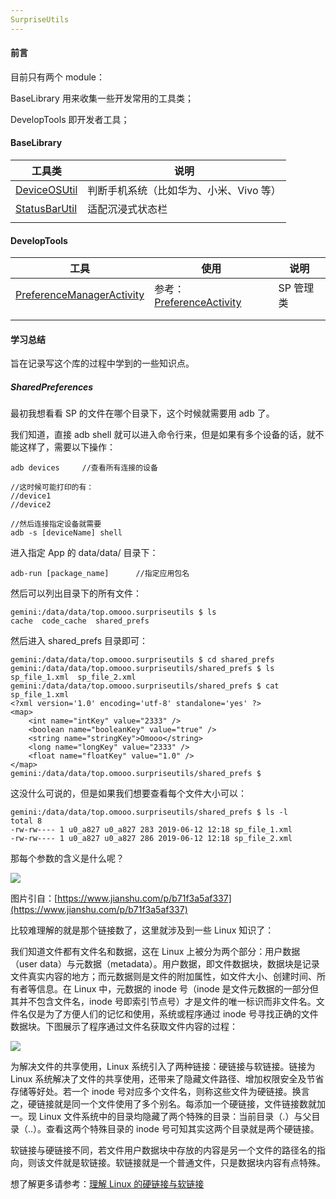 ```yaml
---
SurpriseUtils
---
```


#### 前言

目前只有两个 module：

BaseLibrary 用来收集一些开发常用的工具类；

DevelopTools 即开发者工具；

#### BaseLibrary

| 工具类                                                       | 说明                                    |
| ------------------------------------------------------------ | --------------------------------------- |
| [DeviceOSUtil](https://github.com/surpriseprojects/SurpriseUtils/blob/master/base_library/src/main/java/top/omooo/base_library/utils/DeviceOSUtil.java) | 判断手机系统（比如华为、小米、Vivo 等） |
| [StatusBarUtil](https://github.com/surpriseprojects/SurpriseUtils/blob/master/base_library/src/main/java/top/omooo/base_library/utils/StatusBarUtil.java) | 适配沉浸式状态栏                        |
|                                                              |                                         |



#### DevelopTools

| 工具                                                         | 使用                                                         | 说明      |
| ------------------------------------------------------------ | ------------------------------------------------------------ | --------- |
| [PreferenceManagerActivity](https://github.com/surpriseprojects/SurpriseUtils/blob/master/develop_tools/src/main/java/top/omooo/develop_tools/sp/PreferenceManagerActivity.kt) | 参考：[PreferenceActivity](https://github.com/surpriseprojects/SurpriseUtils/blob/master/app/src/main/java/top/omooo/surpriseutils/ui/PreferenceActivity.java) | SP 管理类 |
|                                                              |                                                              |           |
|                                                              |                                                              |           |

#### 学习总结

旨在记录写这个库的过程中学到的一些知识点。

##### SharedPreferences

最初我想看看 SP 的文件在哪个目录下，这个时候就需要用 adb 了。

我们知道，直接 adb shell 就可以进入命令行来，但是如果有多个设备的话，就不能这样了，需要以下操作：

```
adb devices		//查看所有连接的设备

//这时候可能打印的有：
//device1
//device2

//然后连接指定设备就需要
adb -s [deviceName] shell
```

进入指定 App 的 data/data/ 目录下：

```
adb-run [package_name]		//指定应用包名
```

然后可以列出目录下的所有文件：

```
gemini:/data/data/top.omooo.surpriseutils $ ls
cache  code_cache  shared_prefs 
```

然后进入 shared_prefs 目录即可：

```mariadb
gemini:/data/data/top.omooo.surpriseutils $ cd shared_prefs
gemini:/data/data/top.omooo.surpriseutils/shared_prefs $ ls
sp_file_1.xml  sp_file_2.xml  
gemini:/data/data/top.omooo.surpriseutils/shared_prefs $ cat sp_file_1.xml
<?xml version='1.0' encoding='utf-8' standalone='yes' ?>
<map>
    <int name="intKey" value="2333" />
    <boolean name="booleanKey" value="true" />
    <string name="stringKey">Omooo</string>
    <long name="longKey" value="2333" />
    <float name="floatKey" value="1.0" />
</map>
gemini:/data/data/top.omooo.surpriseutils/shared_prefs $ 
```

这没什么可说的，但是如果我们想要查看每个文件大小可以：

```
gemini:/data/data/top.omooo.surpriseutils/shared_prefs $ ls -l
total 8
-rw-rw---- 1 u0_a827 u0_a827 283 2019-06-12 12:18 sp_file_1.xml
-rw-rw---- 1 u0_a827 u0_a827 286 2019-06-12 12:18 sp_file_2.xml
```

那每个参数的含义是什么呢？

![](https://upload-images.jianshu.io/upload_images/9003674-5f5fed4d37e00f68.png?imageMogr2/auto-orient/)

图片引自：[https://www.jianshu.com/p/b71f3a5af337](https://www.jianshu.com/p/b71f3a5af337)

比较难理解的就是那个链接数了，这里就涉及到一些 Linux 知识了：

我们知道文件都有文件名和数据，这在 Linux 上被分为两个部分：用户数据（user data）与元数据（metadata）。用户数据，即文件数据块，数据块是记录文件真实内容的地方；而元数据则是文件的附加属性，如文件大小、创建时间、所有者等信息。在 Linux 中，元数据的 inode 号（inode 是文件元数据的一部分但其并不包含文件名，inode 号即索引节点号）才是文件的唯一标识而非文件名。文件名仅是为了方便人们的记忆和使用，系统或程序通过 inode 号寻找正确的文件数据块。下图展示了程序通过文件名获取文件内容的过程：

![](https://www.ibm.com/developerworks/cn/linux/l-cn-hardandsymb-links/image001.jpg)

为解决文件的共享使用，Linux 系统引入了两种链接：硬链接与软链接。链接为 Linux 系统解决了文件的共享使用，还带来了隐藏文件路径、增加权限安全及节省存储等好处。若一个 inode 号对应多个文件名，则称这些文件为硬链接。换言之，硬链接就是同一个文件使用了多个别名。每添加一个硬链接，文件链接数就加一。现 Linux 文件系统中的目录均隐藏了两个特殊的目录：当前目录（.）与父目录（..）。查看这两个特殊目录的 inode 号可知其实这两个目录就是两个硬链接。

软链接与硬链接不同，若文件用户数据块中存放的内容是另一个文件的路径名的指向，则该文件就是软链接。软链接就是一个普通文件，只是数据块内容有点特殊。

想了解更多请参考：[理解 Linux 的硬链接与软链接](https://www.ibm.com/developerworks/cn/linux/l-cn-hardandsymb-links/index.html)